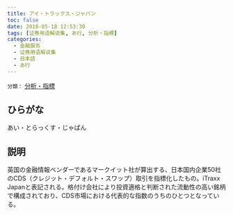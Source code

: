 ```yaml
---
title: アイ・トラックス・ジャパン
toc: false
date: 2018-05-18 12:53:39
tags: [证券用语解说集, あ行, 分析・指標]
categories:
  - 金融服务
  - 证券用语解说集
  - 日本語
  - あ行
---
```


`分類：` [分析・指標](/tags/分析・指標/)

## ひらがな

あい・とらっくす・じゃぱん

## 説明

英国の金融情報ベンダーであるマークイット社が算出する、日本国内企業50社のCDS（クレジット・デフォルト・スワップ）取引を指標化したもの。iTraxx Japanと表記される。格付け会社により投資適格と判断された流動性の高い銘柄で構成されており、CDS市場における代表的な指数のうちのひとつとなっている。
